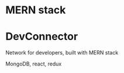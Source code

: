 # MERN stack 
# DevConnector 

Network for developers, built with MERN stack

MongoDB, react, redux

 



